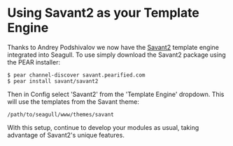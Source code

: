 <!-- Name: Howto/Templates/Savant -->
<!-- Version: 4 -->
<!-- Last-Modified: 2006/11/30 15:49:33 -->
<!-- Author: demian -->

# Using Savant2 as your Template Engine

Thanks to Andrey Podshivalov we now have the [Savant2][1] template engine integrated into Seagull.  To use simply download the Savant2 package using the PEAR installer:


	$ pear channel-discover savant.pearified.com
	$ pear install savant/savant2

Then in Config select 'Savant2' from the 'Template Engine' dropdown.  This will use the templates from the Savant theme:

	/path/to/seagull/www/themes/savant

With this setup, continue to develop your modules as usual, taking advantage of Savant2's unique features.

[1]:	http://www.phpsavant.com/